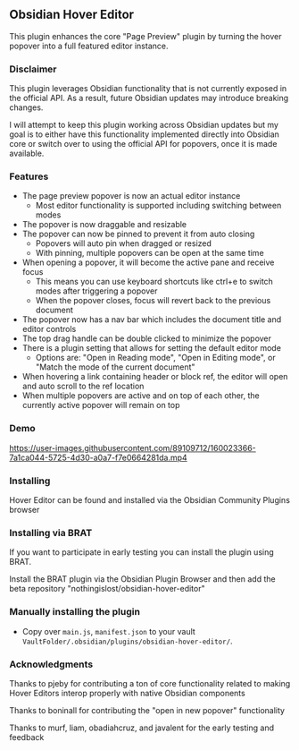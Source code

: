 ## Obsidian Hover Editor

This plugin enhances the core "Page Preview" plugin by turning the hover popover into a full featured editor instance.

### Disclaimer

This plugin leverages Obsidian functionality that is not currently exposed in the official API. As a result, future Obsidian updates may introduce breaking changes.

I will attempt to keep this plugin working across Obsidian updates but my goal is to either have this functionality implemented directly into Obsidian core or switch over to using the official API for popovers, once it is made available.

### Features

- The page preview popover is now an actual editor instance
  - Most editor functionality is supported including switching between modes
- The popover is now draggable and resizable
- The popover can now be pinned to prevent it from auto closing
  - Popovers will auto pin when dragged or resized
  - With pinning, multiple popovers can be open at the same time
- When opening a popover, it will become the active pane and receive focus
  - This means you can use keyboard shortcuts like ctrl+e to switch modes after triggering a popover
  - When the popover closes, focus will revert back to the previous document
- The popover now has a nav bar which includes the document title and editor controls
- The top drag handle can be double clicked to minimize the popover
- There is a plugin setting that allows for setting the default editor mode
  - Options are: "Open in Reading mode", "Open in Editing mode", or "Match the mode of the current document"
- When hovering a link containing header or block ref, the editor will open and auto scroll to the ref location
- When multiple popovers are active and on top of each other, the currently active popover will remain on top

### Demo

https://user-images.githubusercontent.com/89109712/160023366-7a1ca044-5725-4d30-a0a7-f7e0664281da.mp4

### Installing

Hover Editor can be found and installed via the Obsidian Community Plugins browser

### Installing via BRAT

If you want to participate in early testing you can install the plugin using BRAT.

Install the BRAT plugin via the Obsidian Plugin Browser and then add the beta repository "nothingislost/obsidian-hover-editor"

### Manually installing the plugin

- Copy over `main.js`, `manifest.json` to your vault `VaultFolder/.obsidian/plugins/obsidian-hover-editor/`.

### Acknowledgments

Thanks to pjeby for contributing a ton of core functionality related to making Hover Editors interop properly with native Obsidian components

Thanks to boninall for contributing the "open in new popover" functionality

Thanks to murf, liam, obadiahcruz, and javalent for the early testing and feedback

